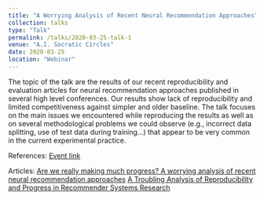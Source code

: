 ```yaml
---
title: "A Worrying Analysis of Recent Neural Recommendation Approaches"
collection: talks
type: "Talk"
permalink: /talks/2020-03-25-talk-1
venue: "A.I. Socratic Circles"
date: 2020-03-25
location: "Webinar"
---
```


The topic of the talk are the results of our recent reproducibility and evaluation articles for neural recommendation approaches published in several high level conferences. Our results show lack of reproducibility and limited competitiveness against simpler and older baseline. The talk focuses on the main issues we encountered while reproducing the results as well as on several methodological problems we could observe (e.g., incorrect data splitting, use of test data during training…) that appear to be very common in the current experimental practice. 

References:
<a href="https://aisc.ai.science/events/2020-03-25/" target="_blank">Event link</a>

Articles: <a href="https://dl.acm.org/doi/10.1145/3298689.3347058" target="_blank">Are we really making much progress? A worrying analysis of recent neural recommendation approaches</a>
<a href="https://arxiv.org/abs/1911.07698" target="_blank">A Troubling Analysis of Reproducibility and Progress in Recommender Systems Research</a>




